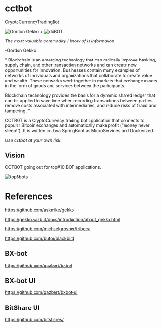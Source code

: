 # cctbot
CryptoCurrencyTradingBot

![Gordon Gekko](http://mikevanrossum.nl/static/gekko.jpg) + ![ddBOT](https://raw.githubusercontent.com/yangboz/DeepDetectMessager/master/ChatBotJSQMessager/Resources/icon-83.5%402x.png)

*The most valuable commodity I know of is information.*

-Gordon Gekko

"
Blockchain is an emerging technology that can radically improve banking, supply chain, and other transaction networks and can create new opportunities for innovation. Businesses contain many examples of networks of individuals and organizations that collaborate to create value and wealth. These networks work together in markets that exchange assets in the form of goods and services between the participants.

Blockchain technology provides the basis for a dynamic shared ledger that can be applied to save time when recording transactions between parties, remove costs associated with intermediaries, and reduce risks of fraud and tampering.
"

CCTBOT is a CryptoCurrency trading bot application that connects to popular Bitcoin exchanges and automatically make profit ("money never sleep!"). It is written in Java SpringBoot as MicroServices and Dockerized.

*Use cctbot at your own risk.*

## Vision

CCTBOT going out for top#10 BOT applications.

![top5bots](https://raw.githubusercontent.com/yangboz/cctbot/master/top5bots.jpg)

# References

https://github.com/askmike/gekko 

https://gekko.wizb.it/docs/introduction/about_gekko.html

https://github.com/michaelgrosner/tribeca

https://github.com/butor/blackbird

## BX-bot

https://github.com/gazbert/bxbot

## BX-bot UI

https://github.com/gazbert/bxbot-ui

## BitShare UI

https://github.com/bitshares/

